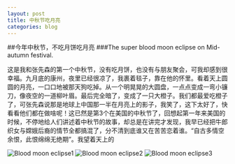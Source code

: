 ```yaml
---
layout: post
title: 中秋节吃月亮
categories: blog
---
```


##今年中秋节，不吃月饼吃月亮
###The super blood moon eclipse on Mid-autumn festival.

   这是我和张先森的第一个中秋节，没有吃月饼，也没有与朋友聚会，可我却感到很幸福。九月底的康州，夜里已经很凉了，我裹着毯子，靠在他的怀里。看着天上圆圆的月亮，一口口地被那天狗吃掉。从一个明晃晃的大圆盘，一点点变成一弯小镰刀，像夜空的一道柳叶眉。最后完全暗了，变成了一只大橙子。我们都最爱吃橙子了，可张先森说那是地球上中国那一半在月亮上的影子，我笑了，这下太好了，快看看他们都在做啥呢！这已然是第3个在美国的中秋节了，回想起第一年来美国的时候，不停地给人们讲述着中秋节的故事，却总是在讲完才发现，我早已经把牛郎织女与嫦娥后裔的情节全都搞混了，分不清到底谁又在苦苦恋着谁。“自古多情空余恨，此恨绵绵无绝期”。我望着天上的 

![Blood moon eclipse1]({{site.baseurl}}/images/bloodmoon_eclipse1.jpg)
![Blood moon eclipse2]({{site.baseurl}}/images/bloodmoon_eclipse2.jpg)
![Blood moon eclipse3]({{site.baseurl}}/images/bloodmoon_eclipse2.jpg)
